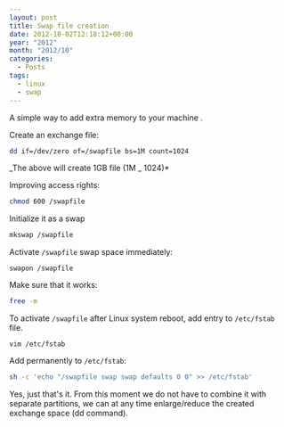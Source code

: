 ```yaml
---
layout: post
title: Swap file creation
date: 2012-10-02T12:18:12+00:00
year: "2012"
month: "2012/10"
categories:
  - Posts
tags:
  - linux
  - swap
---
```


A simple way to add extra memory to your machine .

Create an exchange file:

```bash
dd if=/dev/zero of=/swapfile bs=1M count=1024
```

_The above will create 1GB file (1M _ 1024)\*

Improving access rights:

```bash
chmod 600 /swapfile
```

Initialize it as a swap

```bash
mkswap /swapfile
```

Activate `/swapfile` swap space immediately:

```
swapon /swapfile
```

Make sure that it works:

```bash
free -m
```

To activate `/swapfile` after Linux system reboot, add entry to `/etc/fstab` file.

```
vim /etc/fstab
```

Add permanently to `/etc/fstab`:

```bash
sh -c 'echo "/swapfile swap swap defaults 0 0" >> /etc/fstab'
```

Yes, just that's it. From this moment we do not have to combine it with separate partitions, we can at any time enlarge/reduce the created exchange space (dd command).
